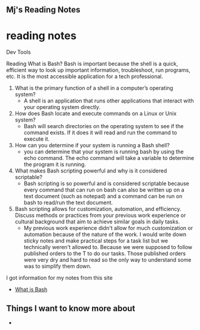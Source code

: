 ## Mj's Reading Notes

# reading notes

Dev Tools

Reading
What is Bash?
Bash is important because the shell is a quick, efficient way to look up important information, troubleshoot, run programs, etc. It is the most accessible application for a tech professional. 

1. What is the primary function of a shell in a computer’s operating system?
   - A shell is an application that runs other applications that interact with your operating system directly. 
2. How does Bash locate and execute commands on a Linux or Unix system?
   - Bash will search directories on the operating system to see if the command exists. If it does it will read and run the command to execute it. 
3. How can you determine if your system is running a Bash shell?
   - you can determine that your system is running bash by using the echo command. The echo command will take a variable to determine the program it is running. 
4. What makes Bash scripting powerful and why is it considered scriptable?
   - Bash scripting is so powerful and is considered scriptable because every command that can run on bash can also be written up on a text document (such as notepad) and a command can be run on bash to read/run the text document. 
5. Bash scripting allows for customization, automation, and efficiency. Discuss methods or practices from your previous work experience or cultural background that aim to achieve similar goals in daily tasks.
   - My previous work experience didn't allow for much customization or automation because of the nature of the work. I would write down sticky notes and make practical steps for a task list but we technically weren't allowed to. Because we were supposed to follow published orders to the T to do our tasks. Those published orders were very dry and hard to read so the only way to understand some was to simplify them down. 

I got information for my notes from this site 
- [What is Bash](https://opensource.com/resources/what-bash)
## Things I want to know more about
- []()
